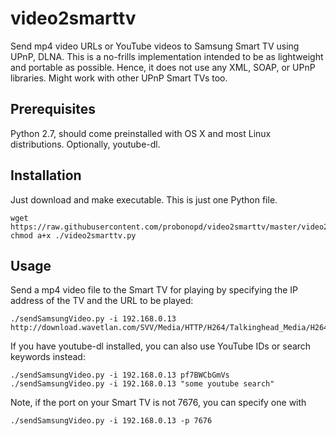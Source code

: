 video2smarttv
=============

Send mp4 video URLs or YouTube videos to Samsung Smart TV using UPnP, DLNA. This is a no-frills implementation intended to be as lightweight and portable as possible. Hence, it does not use any XML, SOAP, or UPnP libraries. Might work with other UPnP Smart TVs too.

Prerequisites
-------------

Python 2.7, should come preinstalled with OS X and most Linux distributions. Optionally, youtube-dl.

Installation
------------

Just download and make executable. This is just one Python file.

```
wget https://raw.githubusercontent.com/probonopd/video2smarttv/master/video2smarttv.py
chmod a+x ./video2smarttv.py
````

Usage
-----

Send a mp4 video file to the Smart TV for playing by specifying the IP address of the TV and the URL to be played:

```
./sendSamsungVideo.py -i 192.168.0.13 http://download.wavetlan.com/SVV/Media/HTTP/H264/Talkinghead_Media/H264_test1_Talkinghead_mp4_480x360.mp4
````

If you have youtube-dl installed, you can also use YouTube IDs or search keywords instead:

```
./sendSamsungVideo.py -i 192.168.0.13 pf7BWCbGmVs
./sendSamsungVideo.py -i 192.168.0.13 "some youtube search"
```

Note, if the port on your Smart TV is not 7676, you can specify one with 

```
./sendSamsungVideo.py -i 192.168.0.13 -p 7676
````

